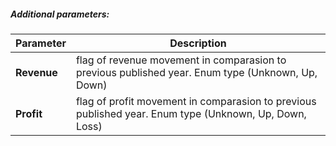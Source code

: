##### Additional parameters:
| Parameter | Description |
| ----------- | ----------- |
| **Revenue**| flag of revenue movement in comparasion to previous published year. Enum type (Unknown, Up, Down) |
| **Profit**| flag of profit movement in comparasion to previous published year. Enum type (Unknown, Up, Down, Loss) |